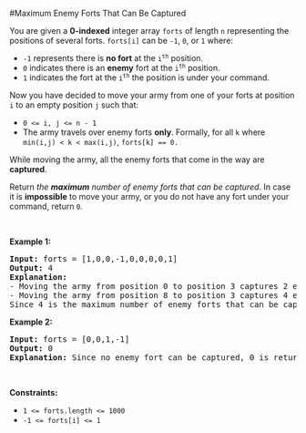 #Maximum Enemy Forts That Can Be Captured
<p>You are given a <strong>0-indexed</strong> integer array <code>forts</code> of length <code>n</code> representing the positions of several forts. <code>forts[i]</code> can be <code>-1</code>, <code>0</code>, or <code>1</code> where:</p>
<ul>
<li><code>-1</code> represents there is <strong>no fort</strong> at the <code>i<sup>th</sup></code> position.</li>
<li><code>0</code> indicates there is an <strong>enemy</strong> fort at the <code>i<sup>th</sup></code> position.</li>
<li><code>1</code> indicates the fort at the <code>i<sup>th</sup></code> the position is under your command.</li>
</ul>
<p>Now you have decided to move your army from one of your forts at position <code>i</code> to an empty position <code>j</code> such that:</p>
<ul>
<li><code>0 &lt;= i, j &lt;= n - 1</code></li>
<li>The army travels over enemy forts <strong>only</strong>. Formally, for all <code>k</code> where <code>min(i,j) &lt; k &lt; max(i,j)</code>, <code>forts[k] == 0.</code></li>
</ul>
<p>While moving the army, all the enemy forts that come in the way are <strong>captured</strong>.</p>
<p>Return<em> the <strong>maximum</strong> number of enemy forts that can be captured</em>. In case it is <strong>impossible</strong> to move your army, or you do not have any fort under your command, return <code>0</code><em>.</em></p>
<p> </p>
<p><strong class="example">Example 1:</strong></p>
<pre><strong>Input:</strong> forts = [1,0,0,-1,0,0,0,0,1]
<strong>Output:</strong> 4
<strong>Explanation:</strong>
- Moving the army from position 0 to position 3 captures 2 enemy forts, at 1 and 2.
- Moving the army from position 8 to position 3 captures 4 enemy forts.
Since 4 is the maximum number of enemy forts that can be captured, we return 4.
</pre>
<p><strong class="example">Example 2:</strong></p>
<pre><strong>Input:</strong> forts = [0,0,1,-1]
<strong>Output:</strong> 0
<strong>Explanation:</strong> Since no enemy fort can be captured, 0 is returned.
</pre>
<p> </p>
<p><strong>Constraints:</strong></p>
<ul>
<li><code>1 &lt;= forts.length &lt;= 1000</code></li>
<li><code>-1 &lt;= forts[i] &lt;= 1</code></li>
</ul>
